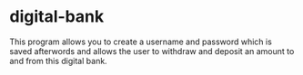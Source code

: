 # digital-bank
This program allows you to create a username and password which is saved afterwords and allows the user to withdraw and deposit an amount to and from this digital bank.
